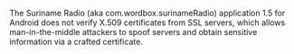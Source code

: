 The Suriname Radio (aka com.wordbox.surinameRadio) application 1.5 for Android does not verify X.509 certificates from SSL servers, which allows man-in-the-middle attackers to spoof servers and obtain sensitive information via a crafted certificate.